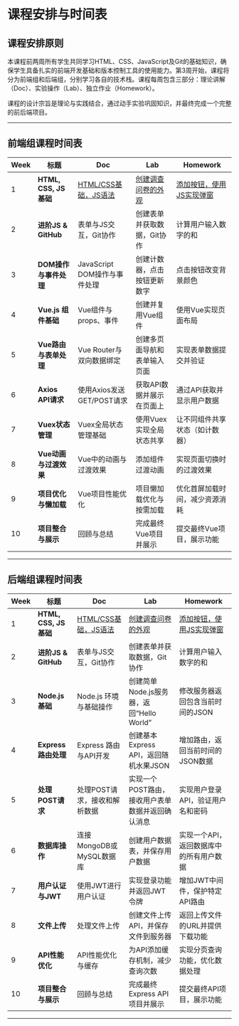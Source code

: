 # 课程安排与时间表

## 课程安排原则
本课程前两周所有学生共同学习HTML、CSS、JavaScript及Git的基础知识，确保学生具备扎实的前端开发基础和版本控制工具的使用能力。第3周开始，课程将分为前端组和后端组，分别学习各自的技术栈。课程每周包含三部分：理论讲解（Doc）、实验操作（Lab）、独立作业（Homework）。

课程的设计宗旨是理论与实践结合，通过动手实验巩固知识，并最终完成一个完整的前后端项目。

---

## 前端组课程时间表

| Week | 标题                   | Doc                            | Lab                      | Homework                          |
|------|----------------------|--------------------------------|--------------------------|-----------------------------------|
| 1    | **HTML, CSS, JS 基础** | [HTML/CSS基础，JS语法](/week-1/doc) | [创建调查问卷的外观](/week-1/lab) | [添加按钮，使用JS实现弹窗](/week-1/homework) |
| 2    | **进阶JS & GitHub**    | 表单与JS交互，Git协作                  | 创建表单并获取数据，Git协作          | 计算用户输入数字的和                        |
| 3    | **DOM操作与事件处理**       | JavaScript DOM操作与事件处理          | 创建计数器，点击按钮更新数字           | 点击按钮改变背景颜色                        |
| 4    | **Vue.js 组件基础**      | Vue组件与props、事件                 | 创建并复用Vue组件               | 使用Vue实现页面布局                       |
| 5    | **Vue路由与表单处理**       | Vue Router与双向数据绑定              | 创建多页面导航和表单输入页面           | 实现表单数据提交并验证                       |
| 6    | **Axios API请求**      | 使用Axios发送GET/POST请求            | 获取API数据并展示在页面上           | 通过API获取并显示用户数据                    |
| 7    | **Vuex状态管理**         | Vuex全局状态管理基础                   | 使用Vuex实现全局状态共享           | 让不同组件共享状态（如计数器）                   |
| 8    | **Vue动画与过渡效果**       | Vue中的动画与过渡效果                   | 添加组件过渡动画                 | 实现页面切换时的过渡效果                      |
| 9    | **项目优化与懒加载**         | Vue项目性能优化                      | 项目懒加载优化与按需加载             | 优化首屏加载时间，减少资源消耗                   |
| 10   | **项目整合与展示**          | 回顾与总结                          | 完成最终Vue项目并展示             | 提交最终Vue项目，展示功能                    |

---

## 后端组课程时间表

| Week | 标题                   | Doc                | Lab                            | Homework              |
|------|----------------------|--------------------|--------------------------------|-----------------------|
| 1    | **HTML, CSS, JS 基础** | [HTML/CSS基础，JS语法](/week-1/doc) | [创建调查问卷的外观](/week-1/lab) | [添加按钮，使用JS实现弹窗](/week-1/homework) |
| 2    | **进阶JS & GitHub**    | 表单与JS交互，Git协作      | 创建表单并获取数据，Git协作                | 计算用户输入数字的和            |
| 3    | **Node.js 基础**       | Node.js 环境与基础操作    | 创建简单Node.js服务器，返回“Hello World” | 修改服务器返回包含当前时间的JSON    |
| 4    | **Express 路由处理**     | Express 路由与API开发   | 创建基本Express API，返回随机水果JSON     | 增加路由，返回当前时间的JSON数据    |
| 5    | **处理POST请求**         | 处理POST请求，接收和解析数据   | 实现一个POST路由，接收用户表单数据并返回确认消息     | 实现用户登录API，验证用户名和密码    |
| 6    | **数据库操作**            | 连接MongoDB或MySQL数据库 | 创建用户数据表，并保存用户数据                | 实现一个API，返回数据库中的所有用户数据 |
| 7    | **用户认证与JWT**         | 使用JWT进行用户认证        | 实现登录功能并返回JWT令牌                 | 增加JWT中间件，保护特定API路由    |
| 8    | **文件上传**             | 处理文件上传             | 创建文件上传API，并保存文件到服务器            | 返回上传文件的URL并提供下载功能     |
| 9    | **API性能优化**          | API性能优化与缓存         | 为API添加缓存机制，减少查询次数              | 实现分页查询功能，优化数据处理       |
| 10   | **项目整合与展示**          | 回顾与总结              | 完成最终Express API项目并展示           | 提交最终API项目，展示功能        |

---

